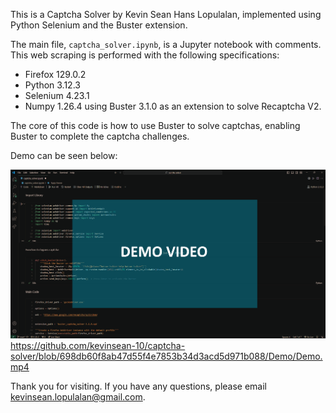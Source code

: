 This is a Captcha Solver by Kevin Sean Hans Lopulalan, implemented using Python Selenium and the Buster extension.

The main file, `captcha_solver.ipynb`, is a Jupyter notebook with comments. This web scraping is performed with the following specifications:
- Firefox 129.0.2
- Python 3.12.3
- Selenium 4.23.1
- Numpy 1.26.4
using Buster 3.1.0 as an extension to solve Recaptcha V2.

The core of this code is how to use Buster to solve captchas, enabling Buster to complete the captcha challenges.

Demo can be seen below:

[![DEMO VIDEO](https://raw.githubusercontent.com/kevinsean-10/captcha-solver/main/Demo/Thumbnail.png)](https://raw.githubusercontent.com/username/repository/branch/Demo/Demo.mp4)
https://github.com/kevinsean-10/captcha-solver/blob/698db60f8ab47d55f4e7853b34d3acd5d971b088/Demo/Demo.mp4

Thank you for visiting. If you have any questions, please email kevinsean.lopulalan@gmail.com.
